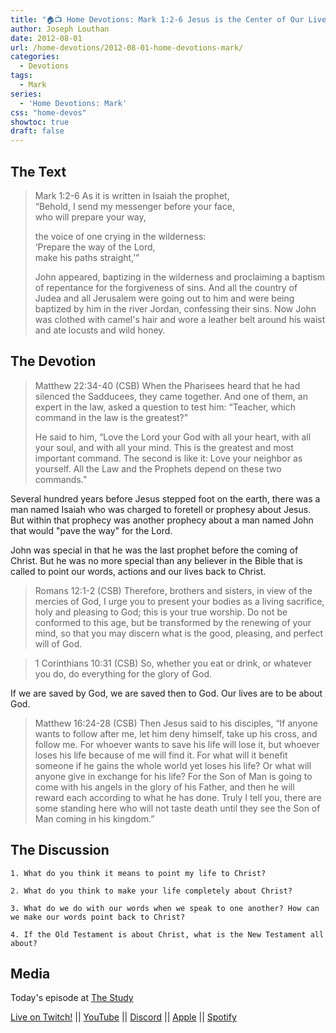 ```yaml
---
title: "🏠📺 Home Devotions: Mark 1:2-6 Jesus is the Center of Our Lives"
author: Joseph Louthan
date: 2012-08-01
url: /home-devotions/2012-08-01-home-devotions-mark/
categories:
  - Devotions
tags:
  - Mark
series:
  - 'Home Devotions: Mark'
css: "home-devos"
showtoc: true
draft: false
---
```


## The Text

>Mark 1:2-6 As it is written in Isaiah the prophet,  
>“Behold, I send my messenger before your face,  
>who will prepare your way,  
>
>the voice of one crying in the wilderness:  
>‘Prepare the way of the Lord,  
>make his paths straight,’”
>
>John appeared, baptizing in the wilderness and proclaiming a baptism of repentance for the forgiveness of sins. And all the country of Judea and all Jerusalem were going out to him and were being baptized by him in the river Jordan, confessing their sins. Now John was clothed with camel's hair and wore a leather belt around his waist and ate locusts and wild honey.

## The Devotion

>Matthew 22:34-40 (CSB) When the Pharisees heard that he had silenced the Sadducees, they came together. And one of them, an expert in the law, asked a question to test him: “Teacher, which command in the law is the greatest?”
>
>He said to him, “Love the Lord your God with all your heart, with all your soul, and with all your mind. This is the greatest and most important command. The second is like it: Love your neighbor as yourself. All the Law and the Prophets depend on these two commands.”

Several hundred years before Jesus stepped foot on the earth, there was a man named Isaiah who was charged to foretell or prophesy about Jesus. But within that prophecy was another prophecy about a man named John that would "pave the way" for the Lord.

John was special in that he was the last prophet before the coming of Christ. But he was no more special than any believer in the Bible that is called to point our words, actions and our lives back to Christ.

>Romans 12:1-2 (CSB) Therefore, brothers and sisters, in view of the mercies of God, I urge you to present your bodies as a living sacrifice, holy and pleasing to God; this is your true worship. Do not be conformed to this age, but be transformed by the renewing of your mind, so that you may discern what is the good, pleasing, and perfect will of God.

>1 Corinthians 10:31 (CSB) So, whether you eat or drink, or whatever you do, do everything for the glory of God.

If we are saved by God, we are saved then to God. Our lives are to be about God.

>Matthew 16:24-28 (CSB) Then Jesus said to his disciples, “If anyone wants to follow after me, let him deny himself, take up his cross, and follow me. For whoever wants to save his life will lose it, but whoever loses his life because of me will find it. For what will it benefit someone if he gains the whole world yet loses his life? Or what will anyone give in exchange for his life? For the Son of Man is going to come with his angels in the glory of his Father, and then he will reward each according to what he has done. Truly I tell you, there are some standing here who will not taste death until they see the Son of Man coming in his kingdom.”

## The Discussion

```text
1. What do you think it means to point my life to Christ?

2. What do you think to make your life completely about Christ?

3. What do we do with our words when we speak to one another? How can we make our words point back to Christ?

4. If the Old Testament is about Christ, what is the New Testament all about?
```

## Media

Today's episode at [The Study](http://study.theologic.us/podcast/home-devotions-mark-12-6-jesus-is-the-center-of-our-lives/)

[Live on Twitch!](http://twitch.theologic.us) || [YouTube](http://youtube.theologic.us) || [Discord](http://discord.theologic.us) || [Apple](https://podcasts.apple.com/us/podcast/the-study/id1557102127) || [Spotify](https://open.spotify.com/show/0Xs5qsNvWePyRqcmtOTPkR)
